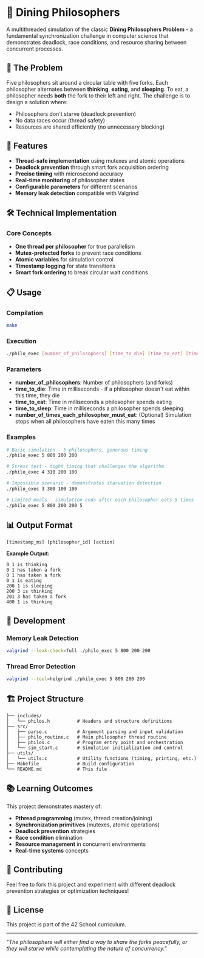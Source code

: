 # 🍝 Dining Philosophers

A multithreaded simulation of the classic **Dining Philosophers Problem** - a fundamental synchronization challenge in computer science that demonstrates deadlock, race conditions, and resource sharing between concurrent processes.

## 📖 The Problem

Five philosophers sit around a circular table with five forks. Each philosopher alternates between **thinking**, **eating**, and **sleeping**. To eat, a philosopher needs **both** the fork to their left and right. The challenge is to design a solution where:

- Philosophers don't starve (deadlock prevention)
- No data races occur (thread safety)
- Resources are shared efficiently (no unnecessary blocking)

## 🚀 Features

- **Thread-safe implementation** using mutexes and atomic operations
- **Deadlock prevention** through smart fork acquisition ordering
- **Precise timing** with microsecond accuracy
- **Real-time monitoring** of philosopher states
- **Configurable parameters** for different scenarios
- **Memory leak detection** compatible with Valgrind

## 🛠️ Technical Implementation

### Core Concepts
- **One thread per philosopher** for true parallelism
- **Mutex-protected forks** to prevent race conditions
- **Atomic variables** for simulation control
- **Timestamp logging** for state transitions
- **Smart fork ordering** to break circular wait conditions

## 📋 Usage

### Compilation
```bash
make
```

### Execution
```bash
./philo_exec [number_of_philosophers] [time_to_die] [time_to_eat] [time_to_sleep] [number_of_times_each_philosopher_must_eat]
```

### Parameters
- **number_of_philosophers**: Number of philosophers (and forks)
- **time_to_die**: Time in milliseconds - if a philosopher doesn't eat within this time, they die
- **time_to_eat**: Time in milliseconds a philosopher spends eating
- **time_to_sleep**: Time in milliseconds a philosopher spends sleeping  
- **number_of_times_each_philosopher_must_eat**: (Optional) Simulation stops when all philosophers have eaten this many times

### Examples

```bash
# Basic simulation - 5 philosophers, generous timing
./philo_exec 5 800 200 200

# Stress test - tight timing that challenges the algorithm
./philo_exec 4 310 200 100

# Impossible scenario - demonstrates starvation detection
./philo_exec 3 300 100 100

# Limited meals - simulation ends after each philosopher eats 5 times
./philo_exec 5 800 200 200 5
```

## 📊 Output Format

```
[timestamp_ms] [philosopher_id] [action]
```
**Example Output:**
```
0 1 is thinking
0 1 has taken a fork
0 1 has taken a fork
0 1 is eating
200 1 is sleeping
200 3 is thinking
201 3 has taken a fork
400 1 is thinking
```

## 🔧 Development

### Memory Leak Detection
```bash
valgrind --leak-check=full ./philo_exec 5 800 200 200
```

### Thread Error Detection
```bash
valgrind --tool=helgrind ./philo_exec 5 800 200 200
```

## 🏗️ Project Structure

```
├── includes/
│   └── philos.h          # Headers and structure definitions
├── src/
│   ├── parse.c           # Argument parsing and input validation
│   ├── philo_routine.c   # Main philosopher thread routine
│   ├── philos.c          # Program entry point and orchestration
│   └── sim_start.c       # Simulation initialization and control
├── utils/
│   └── utils.c           # Utility functions (timing, printing, etc.)
├── Makefile              # Build configuration
└── README.md             # This file
```

## 📚 Learning Outcomes

This project demonstrates mastery of:
- **Pthread programming** (mutex, thread creation/joining)
- **Synchronization primitives** (mutexes, atomic operations)
- **Deadlock prevention** strategies
- **Race condition** elimination
- **Resource management** in concurrent environments
- **Real-time systems** concepts

## 🤝 Contributing

Feel free to fork this project and experiment with different deadlock prevention strategies or optimization techniques!

## 📄 License

This project is part of the 42 School curriculum.

---

*"The philosophers will either find a way to share the forks peacefully, or they will starve while contemplating the nature of concurrency."*
